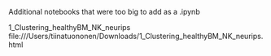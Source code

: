 Additional notebooks that were too big to add as a .ipynb

1_Clustering_healthyBM_NK_neurips file:///Users/tiinatuononen/Downloads/1_Clustering_healthyBM_NK_neurips.html
